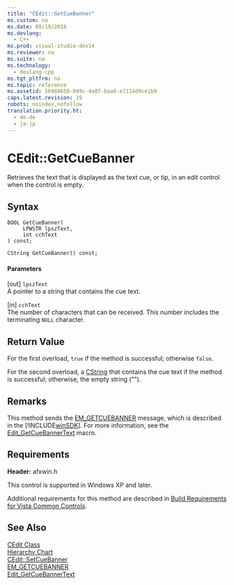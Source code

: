```yaml
---
title: "CEdit::GetCueBanner"
ms.custom: na
ms.date: 09/19/2016
ms.devlang: 
  - C++
ms.prod: visual-studio-dev14
ms.reviewer: na
ms.suite: na
ms.technology: 
  - devlang-cpp
ms.tgt_pltfrm: na
ms.topic: reference
ms.assetid: 56984658-049c-4a8f-baa6-e7114d9ce1b9
caps.latest.revision: 19
robots: noindex,nofollow
translation.priority.ht: 
  - de-de
  - ja-jp
---
```

# CEdit::GetCueBanner
Retrieves the text that is displayed as the text cue, or tip, in an edit control when the control is empty.  
  
## Syntax  
  
```  
BOOL GetCueBanner(  
     LPWSTR lpszText,  
     int cchText  
) const;  
  
CString GetCueBanner() const;  
```  
  
#### Parameters  
 [out] `lpszText`  
 A pointer to a string that contains the cue text.  
  
 [in] `cchText`  
 The number of characters that can be received. This number includes the terminating `NULL` character.  
  
## Return Value  
 For the first overload, `true` if the method is successful; otherwise `false`.  
  
 For the second overload, a [CString](../vs140/Using-CString.md) that contains the cue text if the method is successful; otherwise, the empty string ("").  
  
## Remarks  
 This method sends the [EM_GETCUEBANNER](http://msdn.microsoft.com/library/windows/desktop/bb761572) message, which is described in the [!INCLUDE[winSDK](../vs140/includes/winSDK_md.md)]. For more information, see the [Edit_GetCueBannerText](http://msdn.microsoft.com/library/windows/desktop/bb761695) macro.  
  
## Requirements  
 **Header:** afxwin.h  
  
 This control is supported in Windows XP and later.  
  
 Additional requirements for this method are described in [Build Requirements for Vista Common Controls](../vs140/Build-Requirements-for-Windows-Vista-Common-Controls.md).  
  
## See Also  
 [CEdit Class](../vs140/CEdit-Class.md)   
 [Hierarchy Chart](../vs140/Hierarchy-Chart.md)   
 [CEdit::SetCueBanner](../vs140/CEdit--SetCueBanner.md)   
 [EM_GETCUEBANNER](http://msdn.microsoft.com/library/windows/desktop/bb761572)   
 [Edit_GetCueBannerText](http://msdn.microsoft.com/library/windows/desktop/bb761695)